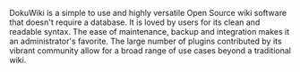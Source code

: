 DokuWiki is a simple to use and highly versatile Open Source wiki software that doesn't require a database. It is loved by users for its clean and readable syntax. The ease of maintenance, backup and integration makes it an administrator's favorite. The large number of plugins contributed by its vibrant community allow for a broad range of use cases beyond a traditional wiki.
